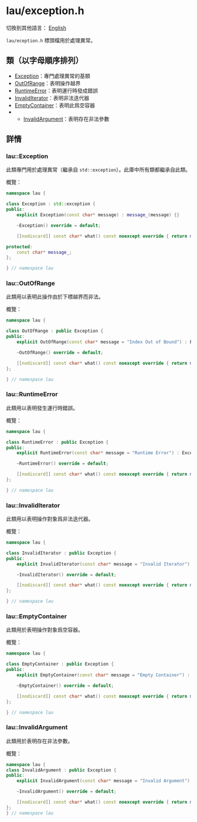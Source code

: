 # lau/exception.h

切換到其他語言： [English](exception_en.md)

`lau/eception.h` 標頭檔用於處理異常。

## 類（以字母順序排列）
- [Exception](#Exception)：專門處理異常的基類
- [OutOfRange](#OutOfRange)：表明操作越界
- [RuntimeError](#RuntimeError)：表明運行時發成錯誤
- [InvalidIterator](#InvalidIterator)：表明非法迭代器
- [EmptyContainer](#EmptyContainer)：表明此爲空容器
- - [InvalidArgument](#InvalidArgument)：表明存在非法參數

## 詳情
### <span id="Exception">lau::Exception</span>
此類專門用於處理異常（繼承自 `std::exception`）。此庫中所有類都繼承自此類。

概覽：
```c++
namespace lau {

class Exception : std::exception {
public:
    explicit Exception(const char* message) : message_(message) {}

    ~Exception() override = default;

    [[nodiscard]] const char* what() const noexcept override { return message_; }

protected:
    const char* message_;
};

} // namespace lau
```

### <span id="OutOfRange">lau::OutOfRange</span>
此類用以表明此操作由於下標越界而非法。

概覽：
```c++
namespace lau {

class OutOfRange : public Exception {
public:
    explicit OutOfRange(const char* message = "Index Out of Bound") : Exception(message) {}

    ~OutOfRange() override = default;

    [[nodiscard]] const char* what() const noexcept override { return message_; }
};

} // namespace lau
```

### <span id="RuntimeError">lau::RuntimeError</span>
此類用以表明發生運行時錯誤。

概覽：
```c++
namespace lau {

class RuntimeError : public Exception {
public:
    explicit RuntimeError(const char* message = "Runtime Error") : Exception(message) {}

    ~RuntimeError() override = default;

    [[nodiscard]] const char* what() const noexcept override { return message_; }
};

} // namespace lau
```

### <span id="InvalidIterator">lau::InvalidIterator</span>
此類用以表明操作對象爲非法迭代器。

概覽：
```c++
namespace lau {

class InvalidIterator : public Exception {
public:
    explicit InvalidIterator(const char* message = "Invalid Iterator") : Exception(message) {}

    ~InvalidIterator() override = default;

    [[nodiscard]] const char* what() const noexcept override { return message_; }
};

} // namespace lau
```

### <span id="EmptyContainer">lau::EmptyContainer</span>
此類用於表明操作對象爲空容器。

概覽：
```c++
namespace lau {

class EmptyContainer : public Exception {
public:
    explicit EmptyContainer(const char* message = "Empty Container") : Exception(message) {}

    ~EmptyContainer() override = default;

    [[nodiscard]] const char* what() const noexcept override { return message_; }
};

} // namespace lau
```

### <span id="InvalidArgument">lau::InvalidArgument</span>
此類用於表明存在非法參數。

概覽：
```c++
namespace lau {
class InvalidArgument : public Exception {
public:
    explicit InvalidArgument(const char* message = "Invalid Argument") : Exception(message){}

    ~InvalidArgument() override = default;

    [[nodiscard]] const char* what() const noexcept override { return message_; }
};
} // namespace lau
```
